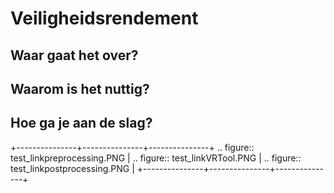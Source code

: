 Veiligheidsrendement
============================================


Waar gaat het over?
-------------------------------------------

Waarom is het nuttig?
-------------------------------------------

Hoe ga je aan de slag?
-------------------------------------------


+---------------+---------------+---------------+
.. figure:: test_linkpreprocessing.PNG     |     .. figure:: test_linkVRTool.PNG     | .. figure:: test_linkpostprocessing.PNG   |
+---------------+---------------+---------------+